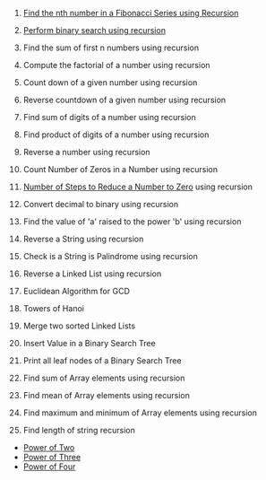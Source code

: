 1. [Find the nth number in a Fibonacci Series using Recursion](https://leetcode.com/problems/fibonacci-number/description/)
2. [Perform binary search using recursion](https://leetcode.com/problems/binary-search/description/)
3. Find the sum of first n numbers using recursion
4. Compute the factorial of a number using recursion
5. Count down of a given number using recursion
6. Reverse countdown of a given number using recursion
7. Find sum of digits of a number using recursion
8. Find product of digits of a number using recursion
9. Reverse a number using recursion
10. Count Number of Zeros in a Number using recursion
11. [Number of Steps to Reduce a Number to Zero](https://leetcode.com/problems/number-of-steps-to-reduce-a-number-to-zero/) using recursion
12. Convert decimal to binary using recursion
13. Find the value of 'a' raised to the power 'b' using recursion
14. Reverse a String using recursion
15. Check is a String is Palindrome using recursion
16. Reverse a Linked List using recursion


17. Euclidean Algorithm for GCD
18. Towers of Hanoi
19. Merge two sorted Linked Lists
20. Insert Value in a Binary Search Tree
21. Print all leaf nodes of a Binary Search Tree
22. Find sum of Array elements using recursion
23. Find mean of Array elements using recursion
24. Find maximum and minimum of Array elements using recursion
25. Find length of string recursion

- [Power of Two](https://leetcode.com/problems/power-of-two/)
- [Power of Three](https://leetcode.com/problems/power-of-three/)
- [Power of Four](https://leetcode.com/problems/power-of-four/description/)

